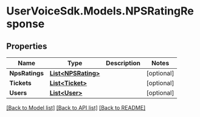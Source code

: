 # UserVoiceSdk.Models.NPSRatingResponse
## Properties

Name | Type | Description | Notes
------------ | ------------- | ------------- | -------------
**NpsRatings** | [**List&lt;NPSRating&gt;**](NPSRating.md) |  | [optional] 
**Tickets** | [**List&lt;Ticket&gt;**](Ticket.md) |  | [optional] 
**Users** | [**List&lt;User&gt;**](User.md) |  | [optional] 

[[Back to Model list]](../README.md#documentation-for-models) [[Back to API list]](../README.md#documentation-for-api-endpoints) [[Back to README]](../README.md)

